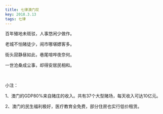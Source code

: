 ```yaml
---
title: 七律澳门叹
key: 2018.3.13
tags: 七律
---
```


百年殖地未斑驳，人事悠闲少做作。

老城不怕赌徒少，闹市哪堪嫖客多。

街头寂静昼如此，巷尾喧哗夜奈何。

一世沧桑成尘事，却得安居民相和。

</br>

小注：

1、澳门的GDP80%来自赌庄的收入。共有37个大型赌场，每天收入可达10亿元。

2、澳门的民生福利极好，医疗教育全免费，部分住房也实行低价租赁。

</br>


